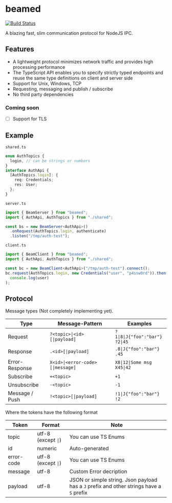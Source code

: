 # beamed

[![Build Status](https://travis-ci.com/svi3c/node-beamed.svg?branch=master)](https://travis-ci.com/github/svi3c/node-beamed)

A blazing fast, slim communication protocol for NodeJS IPC.

## Features

- A lightweight protocol minimizes network traffic and provides high processing performance
- The TypeScript API enables you to specify strictly typed endpoints and reuse the same type definitions on client and server side
- Support for Unix, Windows, TCP
- Requesting, messaging and publish / subscribe
- No third party dependencies

### Coming soon

- [ ] Support for TLS

## Example

`shared.ts`

```ts
enum AuthTopics {
  login, // can be strings or numbers
}
interface AuthApi {
  [AuthTopics.login]: {
    req: Credentials;
    res: User;
  };
}
```

`server.ts`

```ts
import { BeamServer } from "beamed";
import { AuthApi, AuthTopics } from "./shared";

const bs = new BeamServer<AuthApi>()
  .onRequest(AuthTopics.login, authenticate)
  .listen("/tmp/auth-test");
```

`client.ts`

```ts
import { BeamClient } from "beamed";
import { AuthApi, AuthTopics } from "./shared";

const bc = new BeamClient<AuthApi>("/tmp/auth-test").connect();
bc.request(AuthTopics.login, new Credentials("user", "p4ssw0rd")).then((user) =>
  console.log(user)
);
```

## Protocol

Message types (Not completely implementing yet).

| Type           | Message-Pattern                  | Examples                            |
| -------------- | -------------------------------- | ----------------------------------- |
| Request        | `?<topic>\|<id>[\|payload]`      | `?1\|8\|J{"foo":"bar"}`<br>`?2\|45` |
| Response       | `.<id>[\|payload]`               | `.8\|J{"foo":"bar"}`<br>`.45`       |
| Error-Response | `X<id>\|<error-code>[\|message]` | `X8\|12\|Some msg`<br>`X45\|42`     |
| Subscribe      | `+<topic>`                       | `+1`                                |
| Unsubscribe    | `-<topic>`                       | `-1`                                |
| Message / Push | `!<topic>[\|payload]`            | `!1\|J{"foo":"bar"}`<br>`!2`        |

Where the tokens have the following format

| Token      | Format              | Note                                                                                     |
| ---------- | ------------------- | ---------------------------------------------------------------------------------------- |
| topic      | utf-8 (except `\|`) | You can use TS Enums                                                                     |
| id         | numeric             | Auto-generated                                                                           |
| error-code | utf-8 (except `\|`) | You can use TS Enums                                                                     |
| message    | utf-8               | Custom Error decription                                                                  |
| payload    | utf-8               | JSON or simple string. Json payload has a `J` prefix and other strings have a `S` prefix |
